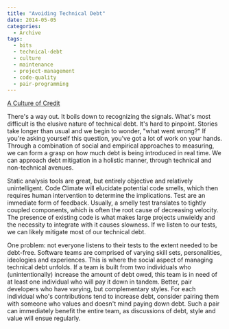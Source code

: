 ```yaml
---
title: "Avoiding Technical Debt"
date: 2014-05-05
categories:
  - Archive
tags:
  - bits
  - technical-debt
  - culture
  - maintenance
  - project-management
  - code-quality
  - pair-programming
---
```


[A Culture of Credit](/archives/2014-02-22-a-culture-of-credit/)

There's a way out. It boils down to recognizing the signals. What's most difficult is the elusive nature of technical debt. It's hard to pinpoint. Stories take longer than usual and we begin to wonder, "what went wrong?" If you're asking yourself this question, you've got a lot of work on your hands. Through a combination of social and empirical approaches to measuring, we can form a grasp on how much debt is being introduced in real time. We can approach debt mitigation in a holistic manner, through technical and non-technical avenues.

Static analysis tools are great, but entirely objective and relatively unintelligent. Code Climate will elucidate potential code smells, which then requires human intervention to determine the implications. Test are an immediate form of feedback. Usually, a smelly test translates to tightly coupled components, which is often the root cause of decreasing velocity. The presence of existing code is what makes large projects unwieldy and the necessity to integrate with it causes slowness. If we listen to our tests, we can likely mitigate most of our technical debt.

One problem: not everyone listens to their tests to the extent needed to be debt-free. Software teams are comprised of varying skill sets, personalities, ideologies and experiences. This is where the social aspect of managing technical debt unfolds. If a team is built from two individuals who (unintentionally) increase the amount of debt owed, this team is in need of at least one individual who will pay it down in tandem. Better, pair developers who have varying, but complementary styles. For each individual who's contributions tend to increase debt, consider pairing them with someone who values and doesn't mind paying down debt. Such a pair can immediately benefit the entire team, as discussions of debt, style and value will ensue regularly.